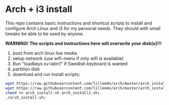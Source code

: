 # Arch + i3 install

This repo contains basic instructions and shortcut scripts to install and configure Arch Linux and i3 for my personal needs. They should with small tweaks be able to be used by anyone.

**WARNING! The scripts and instructions here will overwrite your disk(s)!!!**

1)  boot from arch linux live media  
2)  setup network (use wifi-menu if only wifi is available)  
3) Run "loadkeys sv-latin1" if Swedish keyboard is wanted  
4) partition disk  
5) download and run install scripts:  

```bash
wget https://raw.githubusercontent.com/lillem4n/arch/master/arch_install.sh;
wget https://raw.githubusercontent.com/lillem4n/arch/master/arch_install2.sh;
chmod +x arch_install.sh arch_install2.sh;
./arch_install.sh;
```
